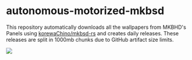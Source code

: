 # autonomous-motorized-mkbsd

This repository automatically downloads all the wallpapers from MKBHD's Panels using [korewaChino/mkbsd-rs](https://github.com/korewaChino/mkbsd-rs) and creates daily releases. These releases are split in 1000mb chunks due to GitHub artifact size limits.

![](https://files.catbox.moe/a3rmgo.gif)
